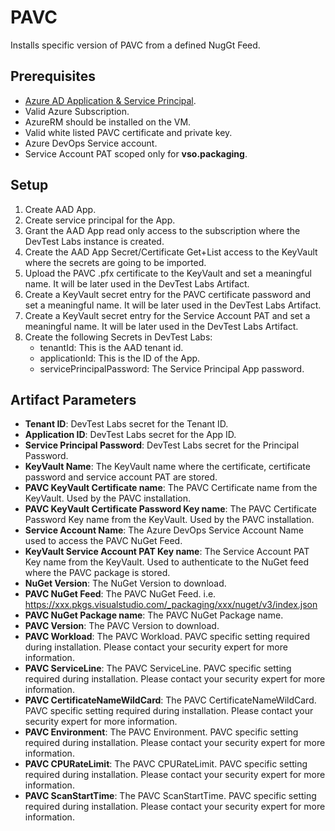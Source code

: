 # PAVC

Installs specific version of PAVC from a defined NugGt Feed.

## Prerequisites

- [Azure AD Application & Service Principal][how-to-create-aad-app-and-sp].
- Valid Azure Subscription.
- AzureRM should be installed on the VM.
- Valid white listed PAVC certificate and private key.
- Azure DevOps Service account.
- Service Account PAT scoped only for **vso.packaging**.

## Setup
1. Create AAD App.
2. Create service principal for the App.
3. Grant the AAD App read only access to the subscription where the DevTest Labs instance is created.
4. Create the AAD App Secret/Certificate Get+List access to the KeyVault where the secrets are going to be imported.
5. Upload the PAVC .pfx certificate to the KeyVault and set a meaningful name. It will be later used in the DevTest Labs Artifact.
6. Create a KeyVault secret entry for the PAVC certificate password and set a meaningful name. It will be later used in the DevTest Labs Artifact.
7. Create a KeyVault secret entry for the Service Account PAT and set a meaningful name. It will be later used in the DevTest Labs Artifact.
8. Create the following Secrets in DevTest Labs:
    - tenantId: This is the AAD tenant id.
    - applicationId: This is the ID of the App.
    - servicePrincipalPassword: The Service Principal App password.

## Artifact Parameters

- **Tenant ID**: DevTest Labs secret for the Tenant ID.
- **Application ID**: DevTest Labs secret for the App ID.
- **Service Principal Password**: DevTest Labs secret for the Principal Password.
- **KeyVault Name**: The KeyVault name where the  certificate, certificate password and service account PAT are stored.
- **PAVC KeyVault Certificate name**: The PAVC Certificate name from the KeyVault. Used by the PAVC installation.
- **PAVC KeyVault Certificate Password Key name**: The PAVC Certificate Password Key name from the KeyVault. Used by the PAVC installation.
- **Service Account Name**: The Azure DevOps Service Account Name used to access the PAVC NuGet Feed.
- **KeyVault Service Account PAT Key name**: The Service Account PAT Key name from the KeyVault. Used to authenticate to the NuGet feed where the PAVC package is stored.
- **NuGet Version**: The NuGet Version to download.
- **PAVC NuGet Feed**: The PAVC NuGet Feed. i.e. https://xxx.pkgs.visualstudio.com/_packaging/xxx/nuget/v3/index.json
- **PAVC NuGet Package name**: The PAVC NuGet Package name.
- **PAVC Version**: The PAVC Version to download.
- **PAVC Workload**: The PAVC Workload. PAVC specific setting required during installation. Please contact your security expert for more information.
- **PAVC ServiceLine**: The PAVC ServiceLine. PAVC specific setting required during installation. Please contact your security expert for more information.
- **PAVC CertificateNameWildCard**: The PAVC CertificateNameWildCard. PAVC specific setting required during installation. Please contact your security expert for more information.
- **PAVC Environment**: The PAVC Environment. PAVC specific setting required during installation. Please contact your security expert for more information.
- **PAVC CPURateLimit**: The PAVC CPURateLimit. PAVC specific setting required during installation. Please contact your security expert for more information.
- **PAVC ScanStartTime**: The PAVC ScanStartTime. PAVC specific setting required during installation. Please contact your security expert for more information.

[how-to-create-aad-app-and-sp]: https://docs.microsoft.com/en-us/azure/active-directory/develop/howto-create-service-principal-portal